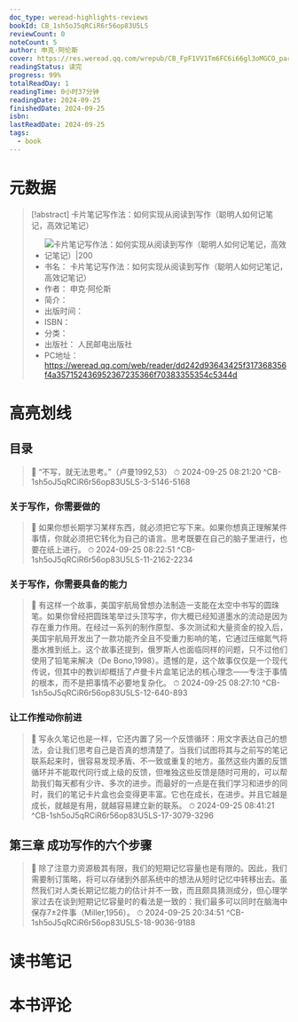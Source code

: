 ```yaml
---
doc_type: weread-highlights-reviews
bookId: CB_1sh5oJ5qRCiR6r56op83U5LS
reviewCount: 0
noteCount: 5
author: 申克·阿伦斯
cover: https://res.weread.qq.com/wrepub/CB_FpF1VV1Tm6FC6i66gl3oMGCO_parsecover
readingStatus: 读完
progress: 99%
totalReadDay: 1
readingTime: 0小时37分钟
readingDate: 2024-09-25
finishedDate: 2024-09-25
isbn: 
lastReadDate: 2024-09-25
tags:
  - book
---
```

# 元数据
> [!abstract] 卡片笔记写作法：如何实现从阅读到写作（聪明人如何记笔记，高效记笔记）
> - ![ 卡片笔记写作法：如何实现从阅读到写作（聪明人如何记笔记，高效记笔记）|200](https://res.weread.qq.com/wrepub/CB_FpF1VV1Tm6FC6i66gl3oMGCO_parsecover)
> - 书名： 卡片笔记写作法：如何实现从阅读到写作（聪明人如何记笔记，高效记笔记）
> - 作者： 申克·阿伦斯
> - 简介： 
> - 出版时间： 
> - ISBN： 
> - 分类： 
> - 出版社： 人民邮电出版社
> - PC地址：https://weread.qq.com/web/reader/dd242d93643425f317368356f4a357152436952367235366f70383355354c5344d

# 高亮划线

## 目录

> 📌 “不写，就无法思考。”（卢曼1992,53） 
> ⏱ 2024-09-25 08:21:20 ^CB-1sh5oJ5qRCiR6r56op83U5LS-3-5146-5168

### 关于写作，你需要做的

> 📌 如果你想长期学习某样东西，就必须把它写下来。如果你想真正理解某件事情，你就必须把它转化为自己的语言。思考既要在自己的脑子里进行，也要在纸上进行。 
> ⏱ 2024-09-25 08:22:51 ^CB-1sh5oJ5qRCiR6r56op83U5LS-11-2162-2234

### 关于写作，你需要具备的能力

> 📌 有这样一个故事，美国宇航局曾想办法制造一支能在太空中书写的圆珠笔。如果你曾经把圆珠笔举过头顶写字，你大概已经知道墨水的流动是因为存在重力作用。在经过一系列的制作原型、多次测试和大量资金的投入后，美国宇航局开发出了一款功能齐全且不受重力影响的笔，它通过压缩氮气将墨水推到纸上。这个故事还提到，俄罗斯人也面临同样的问题，只不过他们使用了铅笔来解决（De Bono,1998）。遗憾的是，这个故事仅仅是一个现代传说，但其中的教训却概括了卢曼卡片盒笔记法的核心理念——专注于事情的根本，而不是把事情不必要地复杂化。 
> ⏱ 2024-09-25 08:27:10 ^CB-1sh5oJ5qRCiR6r56op83U5LS-12-640-893

### 让工作推动你前进

> 📌 写永久笔记也是一样，它还内置了另一个反馈循环：用文字表达自己的想法，会让我们思考自己是否真的想清楚了。当我们试图将其与之前写的笔记联系起来时，很容易发现矛盾、不一致或重复的地方。虽然这些内置的反馈循环并不能取代同行或上级的反馈，但唯独这些反馈是随时可用的，可以帮助我们每天都有少许、多次的进步。而最好的一点是在我们学习和进步的同时，我们的笔记卡片盒也会变得更丰富。它也在成长，在进步。并且它越是成长，就越是有用，就越容易建立新的联系。 
> ⏱ 2024-09-25 08:41:21 ^CB-1sh5oJ5qRCiR6r56op83U5LS-17-3079-3296

## 第三章 成功写作的六个步骤

> 📌 除了注意力资源极其有限，我们的短期记忆容量也是有限的。因此，我们需要制订策略，将可以存储到外部系统中的想法从短时记忆中转移出去。虽然我们对人类长期记忆能力的估计并不一致，而且颇具猜测成分，但心理学家过去在谈到短期记忆容量时的看法是一致的：我们最多可以同时在脑海中保存7±2件事（Miller,1956）。 
> ⏱ 2024-09-25 20:34:51 ^CB-1sh5oJ5qRCiR6r56op83U5LS-18-9036-9188

# 读书笔记

# 本书评论

